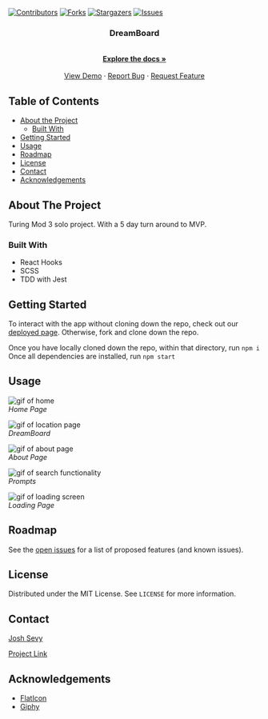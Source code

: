 [![Contributors][contributors-shield]][contributors-url]
[![Forks][forks-shield]][forks-url]
[![Stargazers][stars-shield]][stars-url]
[![Issues][issues-shield]][issues-url]

  <h3 align="center">DreamBoard</h3>

  <p align="center">
    <br />
    <a href="https://github.com/joshsevy/dreamboard"><strong>Explore the docs »</strong></a>
    <br />
    <br />
    <a href="https://github.com/joshsevy/dreamboard">View Demo</a>
    ·
    <a href="https://github.com/joshsevy/dreamboard/issues">Report Bug</a>
    ·
    <a href="https://github.com/joshsevy/dreamboard/issues">Request Feature</a>
  </p>
</p>

## Table of Contents

* [About the Project](#about-the-project)
  * [Built With](#built-with)
* [Getting Started](#getting-started)
* [Usage](#usage)
* [Roadmap](#roadmap)
* [License](#license)
* [Contact](#contact)
* [Acknowledgements](#acknowledgements)


<!-- ABOUT THE PROJECT -->
## About The Project
Turing Mod 3 solo project.
With a 5 day turn around to MVP.



### Built With

- React Hooks
- SCSS
- TDD with Jest

## Getting Started

To interact with the app without cloning down the repo, check out our [deployed page]().
Otherwise, fork and clone down the repo. 

Once you have locally cloned down the repo, within that directory, run 
`npm i`
Once all dependencies are installed, run
`npm start`

## Usage

![gif of home]()</br>
*Home Page*

![gif of location page]()</br>
*DreamBoard*

![gif of about page]()</br>
*About Page*

![gif of search functionality]()</br>
*Prompts*

![gif of loading screen]()</br>
*Loading Page*


## Roadmap

See the [open issues](https://github.com/joshsevy/dreamboard/issues) for a list of proposed features (and known issues).

## License

Distributed under the MIT License. See `LICENSE` for more information.

## Contact

[Josh Sevy](https://github.com/JoshSevy) 


[Project Link](https://github.com/joshsevy/dreamboard)


## Acknowledgements
* [FlatIcon](https://www.flaticon.com/home)
* [Giphy](https://giphy.com)


<!-- MARKDOWN LINKS & IMAGES -->
<!-- https://www.markdownguide.org/basic-syntax/#reference-style-links -->
[contributors-shield]: https://img.shields.io/github/contributors/joshsevy/dreamboard.svg?style=flat-square
[contributors-url]: https://github.com/leighlars/overlook/graphs/contributors
[forks-shield]: https://img.shields.io/github/forks/joshsevy/dreamboard.svg?style=flat-square
[forks-url]: https://github.com/leighlars/overlook/network/members
[stars-shield]: https://img.shields.io/github/stars/joshsevy/dreamboard.svg?style=flat-square
[stars-url]: https://github.com/leighlars/overlook/stargazers
[issues-shield]: https://img.shields.io/github/issues/joshsevy/dreamboard.svg?style=flat-square
[issues-url]: https://github.com/joshsevy/dreamboard/issues

